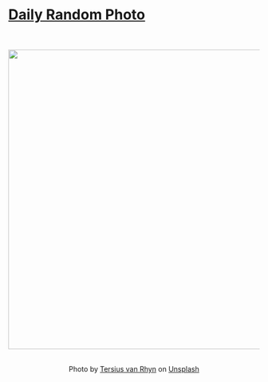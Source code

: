 # [Daily Random Photo](https://www.dailyrandomphoto.com/)

<div align="center">
  <br>
  <br>
  <a href="https://www.dailyrandomphoto.com/p/2022/2022-12-26/"><img src="https://images.unsplash.com/photo-1671433002028-f72f14b56b7a?crop=entropy&cs=tinysrgb&fit=max&fm=jpg&ixid=Mnw3NzUwOHwwfDF8cmFuZG9tfHx8fHx8fHx8MTY3MjAxNDcxNw&ixlib=rb-4.0.3&q=80&w=1080" width="600px"></a>
  <br>
  <br>
  <p class="has-text-grey">Photo by <a href="https://unsplash.com/@tersiusvanrhyn?utm_source=Daily%20Random%20Photo&amp;utm_medium=referral" target="_blank" rel="noopener noreferrer">Tersius van Rhyn</a> on <a href="https://unsplash.com/photos/4sLX9bIoZeQ?utm_source=Daily%20Random%20Photo&amp;utm_medium=referral" target="_blank" rel="noopener noreferrer">Unsplash</a></p>
</div>
